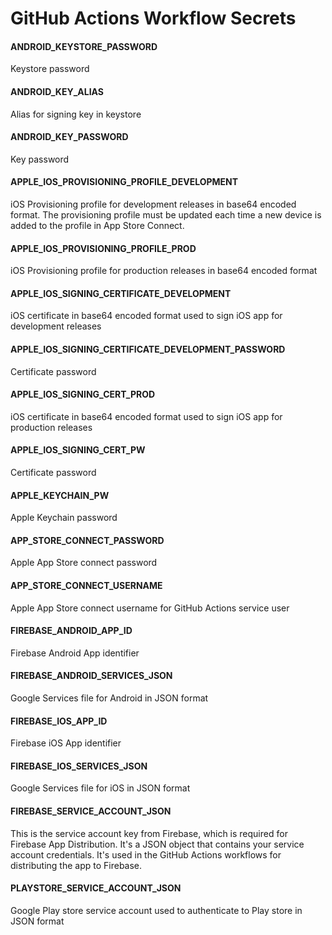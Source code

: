 # GitHub Actions Workflow Secrets

#### ANDROID_KEYSTORE_PASSWORD
Keystore password

#### ANDROID_KEY_ALIAS
Alias for signing key in keystore

#### ANDROID_KEY_PASSWORD
Key password

#### APPLE_IOS_PROVISIONING_PROFILE_DEVELOPMENT
iOS Provisioning profile for development releases in base64 encoded format. The provisioning profile must be updated each time a new device is added to the profile in App Store Connect.

#### APPLE_IOS_PROVISIONING_PROFILE_PROD
iOS Provisioning profile for production releases in base64 encoded format

#### APPLE_IOS_SIGNING_CERTIFICATE_DEVELOPMENT
iOS certificate in base64 encoded format used to sign iOS app for development releases

#### APPLE_IOS_SIGNING_CERTIFICATE_DEVELOPMENT_PASSWORD
Certificate password

#### APPLE_IOS_SIGNING_CERT_PROD
iOS certificate in base64 encoded format used to sign iOS app for production releases

#### APPLE_IOS_SIGNING_CERT_PW
Certificate password

#### APPLE_KEYCHAIN_PW
Apple Keychain password

#### APP_STORE_CONNECT_PASSWORD
Apple App Store connect password

#### APP_STORE_CONNECT_USERNAME
Apple App Store connect username for GitHub Actions service user

#### FIREBASE_ANDROID_APP_ID
Firebase Android App identifier

#### FIREBASE_ANDROID_SERVICES_JSON
Google Services file for Android in JSON format

#### FIREBASE_IOS_APP_ID
Firebase iOS App identifier

#### FIREBASE_IOS_SERVICES_JSON
Google Services file for iOS in JSON format

#### FIREBASE_SERVICE_ACCOUNT_JSON
This is the service account key from Firebase, which is required for Firebase App Distribution. It's a JSON object that contains your service account credentials. It's used in the GitHub Actions workflows for distributing the app to Firebase.

#### PLAYSTORE_SERVICE_ACCOUNT_JSON
Google Play store service account used to authenticate to Play store in JSON format